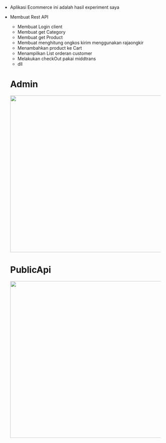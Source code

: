 - Aplikasi Ecommerce ini adalah hasil experiment saya 

- Membuat Rest API
  - Membuat Login client
  - Membuat get Category
  - Membuat get Product
  - Membuat menghitung ongkos kirim menggunakan rajaongkir
  - Menambahkan product ke Cart
  - Menampilkan List orderan customer
  - Melakukan checkOut pakai middtrans
  - dll
  
  # Admin
    <img src="https://user-images.githubusercontent.com/32923555/201397560-70d74d36-2952-4bd7-ba55-cfeb7287c932.png" width="1000" height="500"/>
    
  # PublicApi
    <img src="https://user-images.githubusercontent.com/32923555/201601261-32714d66-27b5-4e3c-9338-b501c3986493.png" width="1000" height="500"/>
  
